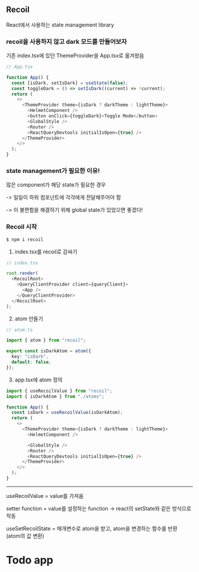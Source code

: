 ## Recoil

React에서 사용하는 state management library

### recoil을 사용하지 않고 dark 모드를 만들어보자

기존 index.tsx에 있던 ThemeProvider을 App.tsx로 옮겨왔음

```ts
// App.tsx

function App() {
  const [isDark, setIsDark] = useState(false);
  const toggleDark = () => setIsDark((current) => !current);
  return (
    <>
      <ThemeProvider theme={isDark ? darkTheme : lightTheme}>
        <HelmetComponent />
        <button onClick={toggleDark}>Toggle Mode</button>
        <GlobalStyle />
        <Router />
        <ReactQueryDevtools initialIsOpen={true} />
      </ThemeProvider>
    </>
  );
}
```

### state management가 필요한 이유!

많은 component가 해당 state가 필요한 경우

-> 일일이 하위 컴포넌트에 각각에게 전달해주어야 함

-> 이 불편함을 해결하기 위해 global state가 있었으면 좋겠다!

### Recoil 시작

```bash
$ npm i recoil
```

1. index.tsx를 recoil로 감싸기

```ts
// index.tsx

root.render(
  <RecoilRoot>
    <QueryClientProvider client={queryClient}>
      <App />
    </QueryClientProvider>
  </RecoilRoot>
);
```

2. atom 만들기

```ts
// atom.ts

import { atom } from "recoil";

export const isDarkAtom = atom({
  key: "isDark",
  default: false,
});
```

3. app.tsx에 atom 정의

```ts
import { useRecoilValue } from "recoil";
import { isDarkAtom } from "./atoms";

function App() {
  const isDark = useRecoilValue(isDarkAtom);
  return (
    <>
      <ThemeProvider theme={isDark ? darkTheme : lightTheme}>
        <HelmetComponent />

        <GlobalStyle />
        <Router />
        <ReactQueryDevtools initialIsOpen={true} />
      </ThemeProvider>
    </>
  );
}
```

---

useRecoilValue = value를 가져옴

setter function = value를 설정하는 function -> react의 setState와 같은 방식으로 작동

useSetRecoilState = 매개변수로 atom을 받고, atom을 변경하는 함수를 반환 (atom의 값 변환)

# Todo app
